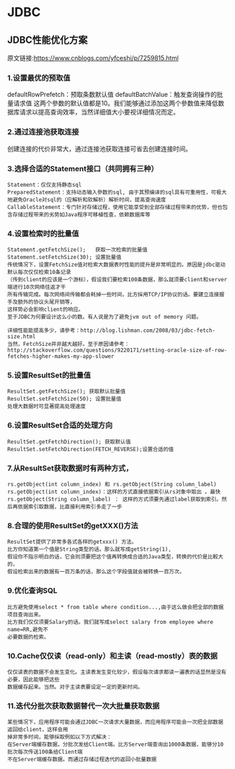 # JDBC

## JDBC性能优化方案

原文链接:<https://www.cnblogs.com/yfceshi/p/7259815.html>

### 1.设置最优的预取值

defaultRowPrefetch：预取条数默认值
 defaultBatchValue：触发查询操作的批量请求值
这两个參数的默认值都是10。我们能够通过添加这两个參数值来降低数据库请求以提高查询效率，当然详细值大小要视详细情况而定。

### 2.通过连接池获取连接

创建连接的代价非常大，通过连接池获取连接可省去创建连接时间。

### 3.选择合适的Statement接口（共同拥有三种）

````
Statement：仅仅支持静态sql
PreparedStatement：支持动态输入參数的sql, 由于其预编译的sql具有可重用性，可极大地避免Oracle对sql的（应解析和软解析）解析时间，提高查询速度
CallableStatement：专门针对存储过程，使用它能享受到全部存储过程带来的优势，但也包含存储过程带来的劣势如Java程序可移植性查，依赖数据库等      
````  

### 4.设置检索时的批量值

````
Statement.getFetchSize();   获取一次检索的批量值
Statement.setFetchSize(30); 设置批量值
传统情况下，设置FetchSize值对检索大数据表时性能的提升是非常明显的。原因是jdbc驱动默认每次仅仅检索10条记录
（传到client的应该是一个游标），假设我们要检索100条数据，那么就须要client和server端进行10次网络往返才干
所有传输完成。每次网络间传输都会耗掉一些时间，比方採用TCP/IP协议的话。要建立连接握手及额外的协议头尾开销等，
这样势必会影响client的响应。
至于JDBC为何要设计这么小的数。有人说是为了避免jvm out of memory 问题。

详细性能能提高多少，请參考：http://blog.lishman.com/2008/03/jdbc-fetch-size.html 
当然，FetchSize并非越大越好。至于原因请參考：http://stackoverflow.com/questions/9220171/setting-oracle-size-of-row-fetches-higher-makes-my-app-slower 
````
  
### 5.设置ResultSet的批量值

````
ResultSet.getFetchSize(); 获取默认批量值
ResultSet.setFetchSize(50); 设置批量值     
处理大数据时可显著提高处理速度
````

### 6.设置ResultSet合适的处理方向

````
ResultSet.getFetchDirection(); 获取默认值
ResultSet.setFetchDirection(FETCH_REVERSE);设置合适的值
````

### 7.从ResultSet获取数据时有两种方式，

````
rs.getObject(int column_index) 和 rs.getObject(String column_label)
rs.getObject(int column_index)：这样的方式直接依据索引从rs对象中取出 。最快 
rs.getObject(String column_label) ： 这样的方式须要先通过label获取到索引。然后再依据索引取数据，比直接利用索引多走了一步
````

### 8.合理的使用ResultSet的getXXX()方法

````
ResultSet提供了非常多各式各样的getxxx() 方法。  
比方你知道第一个值是String类型的话。那么就写成getString(1), 
假设你不指示明白的话，它会则须要把这个值再转换成合适的Java类型，转换的代价是比較大的，
假设检索出来的数据有一百万条的话，那么这个字段值就会被转换一百万次。
````

### 9.优化查询SQL

````
比方避免使用select * from table where condition...,由于这么做会把全部的数据项目查询出来。 
比方我们仅仅须要Salary的话。我们就写成select salary from employee where name=RR,避免不
必要数据的检索。
````

### 10.Cache仅仅读（read-only）和主读（read-mostly）表的数据

````
仅仅读表的数据不会发生变化。主读表发生变化较少，假设每次请求都读一遍表的话显然是没有必要，因此能够把这些
数据缓存起来。当然。对于主读表要设定一定的更新时间。
````

### 11.迭代分批次获取数据替代一次大批量获取数据

````
某些情况下，应用程序可能会通过JDBC一次请求大量数据，而应用程序可能会一次把全部数据返回给client，这样会用
掉非常多时间，能够採取例如以下方式解决：
在Server端缓存数据，分批次发给Client端。比方Server端查询出1000条数据，能够分10批次每次传送100条给Client端
不在Server端缓存数据。而通过存储过程迭代的返回小批量数据
````
